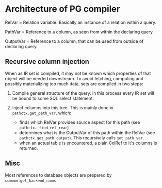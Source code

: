 # Architecture of PG compiler

RelVar = Relation variable. Basically an instance of a relation within a query.

PathVar = Reference to a column, as seen from within the declaring query.

OutputVar = Reference to a column, that can be used from outside of declaring
query.

## Recursive column injection

When as IR set is compiled, it may not be known which properties of that object
will be needed downstream. To avoid fetching, computing and possibly
materializing too much data, sets are compiled in two steps:

1. Compile general structure of the query. In this process every IR set
   will be bound to some SQL select statement.

2. Inject columns into this tree. This is mainly done in
   `pathctx.get_path_var`, which:
   - finds which RelVar provides source aspect for this path
     (see `pathctx._find_rel_rvar`)
   - determines what is the OutputVar of this path within the RelVar
     (see `pathctx.get_path_output`). This recursively calls `get_path_var`.
   - when an actual table is encountered, a plain ColRef to it's columns is
     returned.

## Misc

Most references to database objects are prepared by `common.get_backend_name`.
